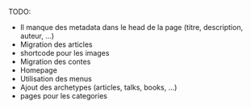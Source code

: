 TODO:
- Il manque des metadata dans le head de la page (titre, description, auteur, ...)
- Migration des articles
- shortcode pour les images
- Migration des contes
- Homepage
- Utilisation des menus
- Ajout des archetypes (articles, talks, books, ...)
- pages pour les categories
